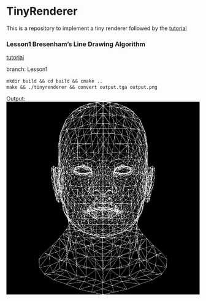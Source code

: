 # TinyRenderer

This is a repository to implement a tiny renderer followed by the [tutorial](https://github.com/ssloy/tinyrenderer/wiki)

### Lesson1 Bresenham’s Line Drawing Algorithm

[tutorial](https://github.com/ssloy/tinyrenderer/wiki/Lesson-1:-Bresenham%E2%80%99s-Line-Drawing-Algorithm)

branch: Lesson1

```
mkdir build && cd build && cmake ..
make && ./tinyrenderer && convert output.tga output.png
```

Output:
![](./results/output.png)
